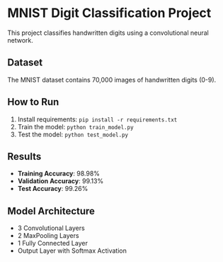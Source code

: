 # MNIST Digit Classification Project

This project classifies handwritten digits using a convolutional neural network.

## Dataset
The MNIST dataset contains 70,000 images of handwritten digits (0-9).

## How to Run
1. Install requirements: `pip install -r requirements.txt`
2. Train the model: `python train_model.py`
3. Test the model: `python test_model.py`

## Results
- **Training Accuracy**: 98.98%
- **Validation Accuracy**: 99.13% 
- **Test Accuracy**: 99.26%

## Model Architecture
- 3 Convolutional Layers
- 2 MaxPooling Layers
- 1 Fully Connected Layer
- Output Layer with Softmax Activation
